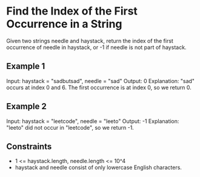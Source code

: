 # Find the Index of the First Occurrence in a String

Given two strings needle and haystack, return the index of the first occurrence of needle in haystack, or -1 if needle is not part of haystack.

## Example 1

Input: haystack = "sadbutsad", needle = "sad"
Output: 0
Explanation: "sad" occurs at index 0 and 6.
The first occurrence is at index 0, so we return 0.

## Example 2

Input: haystack = "leetcode", needle = "leeto"
Output: -1
Explanation: "leeto" did not occur in "leetcode", so we return -1.

## Constraints

- 1 <= haystack.length, needle.length <= 10^4
- haystack and needle consist of only lowercase English characters.
